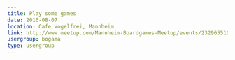 ```yaml
---
title: Play some games
date: 2016-08-07
location: Cafe Vogelfrei, Mannheim
link: http://www.meetup.com/Mannheim-Boardgames-Meetup/events/232965510/
usergroup: bogama
type: usergroup
---
```

